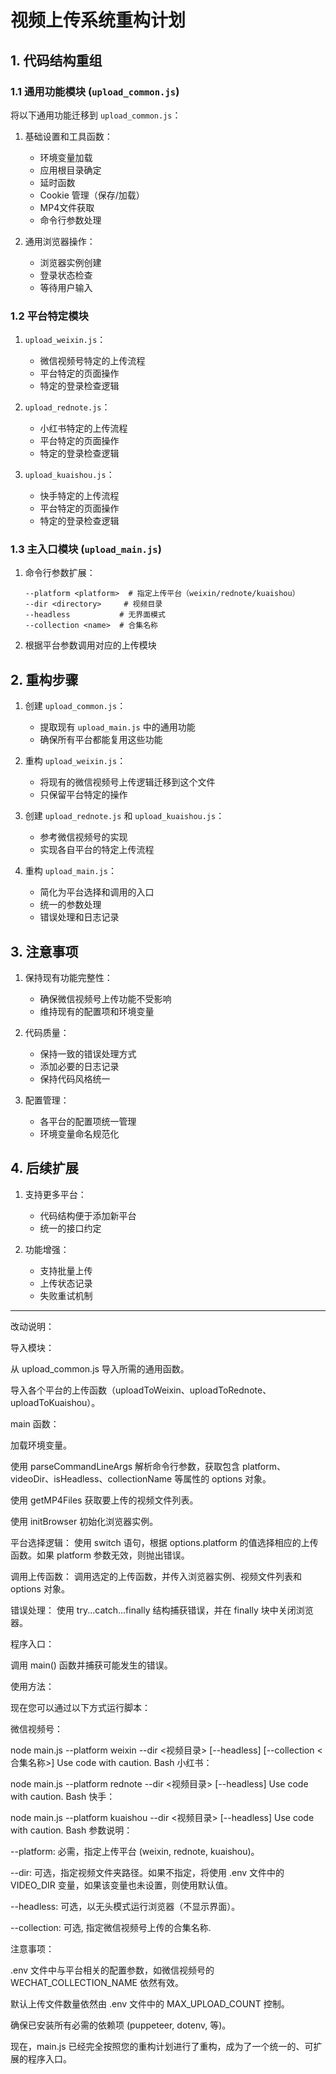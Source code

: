 # 视频上传系统重构计划

## 1. 代码结构重组

### 1.1 通用功能模块 (`upload_common.js`)

将以下通用功能迁移到 `upload_common.js`：

1. 基础设置和工具函数：
   - 环境变量加载
   - 应用根目录确定
   - 延时函数
   - Cookie 管理（保存/加载）
   - MP4文件获取
   - 命令行参数处理

2. 通用浏览器操作：
   - 浏览器实例创建
   - 登录状态检查
   - 等待用户输入

### 1.2 平台特定模块

1. `upload_weixin.js`：
   - 微信视频号特定的上传流程
   - 平台特定的页面操作
   - 特定的登录检查逻辑

2. `upload_rednote.js`：
   - 小红书特定的上传流程
   - 平台特定的页面操作
   - 特定的登录检查逻辑

3. `upload_kuaishou.js`：
   - 快手特定的上传流程
   - 平台特定的页面操作
   - 特定的登录检查逻辑

### 1.3 主入口模块 (`upload_main.js`)

1. 命令行参数扩展：
   ```
   --platform <platform>  # 指定上传平台（weixin/rednote/kuaishou）
   --dir <directory>     # 视频目录
   --headless           # 无界面模式
   --collection <name>  # 合集名称
   ```

2. 根据平台参数调用对应的上传模块

## 2. 重构步骤

1. 创建 `upload_common.js`：
   - 提取现有 `upload_main.js` 中的通用功能
   - 确保所有平台都能复用这些功能

2. 重构 `upload_weixin.js`：
   - 将现有的微信视频号上传逻辑迁移到这个文件
   - 只保留平台特定的操作

3. 创建 `upload_rednote.js` 和 `upload_kuaishou.js`：
   - 参考微信视频号的实现
   - 实现各自平台的特定上传流程

4. 重构 `upload_main.js`：
   - 简化为平台选择和调用的入口
   - 统一的参数处理
   - 错误处理和日志记录

## 3. 注意事项

1. 保持现有功能完整性：
   - 确保微信视频号上传功能不受影响
   - 维持现有的配置项和环境变量

2. 代码质量：
   - 保持一致的错误处理方式
   - 添加必要的日志记录
   - 保持代码风格统一

3. 配置管理：
   - 各平台的配置项统一管理
   - 环境变量命名规范化

## 4. 后续扩展

1. 支持更多平台：
   - 代码结构便于添加新平台
   - 统一的接口约定

2. 功能增强：
   - 支持批量上传
   - 上传状态记录
   - 失败重试机制



---

改动说明：

导入模块：

从 upload_common.js 导入所需的通用函数。

导入各个平台的上传函数（uploadToWeixin、uploadToRednote、uploadToKuaishou）。

main 函数：

加载环境变量。

使用 parseCommandLineArgs 解析命令行参数，获取包含 platform、videoDir、isHeadless、collectionName 等属性的 options 对象。

使用 getMP4Files 获取要上传的视频文件列表。

使用 initBrowser 初始化浏览器实例。

平台选择逻辑： 使用 switch 语句，根据 options.platform 的值选择相应的上传函数。如果 platform 参数无效，则抛出错误。

调用上传函数： 调用选定的上传函数，并传入浏览器实例、视频文件列表和 options 对象。

错误处理： 使用 try...catch...finally 结构捕获错误，并在 finally 块中关闭浏览器。

程序入口：

调用 main() 函数并捕获可能发生的错误。

使用方法：

现在您可以通过以下方式运行脚本：

微信视频号：

node main.js --platform weixin --dir <视频目录> [--headless] [--collection <合集名称>]
Use code with caution.
Bash
小红书：

node main.js --platform rednote --dir <视频目录> [--headless]
Use code with caution.
Bash
快手：

node main.js --platform kuaishou --dir <视频目录> [--headless]
Use code with caution.
Bash
参数说明：

--platform: 必需，指定上传平台 (weixin, rednote, kuaishou)。

--dir: 可选，指定视频文件夹路径。如果不指定，将使用 .env 文件中的 VIDEO_DIR 变量，如果该变量也未设置，则使用默认值。

--headless: 可选，以无头模式运行浏览器（不显示界面）。

--collection: 可选, 指定微信视频号上传的合集名称.

注意事项：

.env 文件中与平台相关的配置参数，如微信视频号的 WECHAT_COLLECTION_NAME 依然有效。

默认上传文件数量依然由 .env 文件中的 MAX_UPLOAD_COUNT 控制。

确保已安装所有必需的依赖项 (puppeteer, dotenv, 等)。

现在，main.js 已经完全按照您的重构计划进行了重构，成为了一个统一的、可扩展的程序入口。
